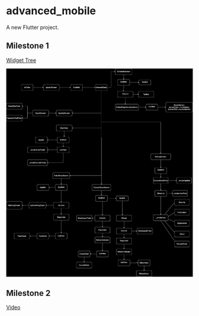 # advanced_mobile

A new Flutter project.

## Milestone 1

[Widget Tree](https://drive.google.com/file/d/14PCcYtN5kCYLO52XEJiYmGjUQl7n7SNT/view?usp=sharing)

![Widget Tree](./images/Widget.svg)

## Milestone 2

[Video](https://drive.google.com/file/d/19bbxp9na74A_AbsTdb5AxSim6jHeHhhf/view?usp=drive_link)
